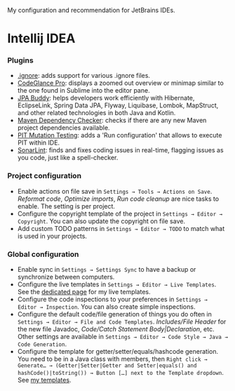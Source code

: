 My configuration and recommendation for JetBrains IDEs.

# Intellij IDEA

### Plugins

- [.ignore](https://plugins.jetbrains.com/plugin/7495--ignore): adds support for various .ignore files.
- [CodeGlance Pro](https://plugins.jetbrains.com/plugin/18824-codeglance-pro): displays a zoomed out overview or
  minimap similar to the one found in Sublime into the editor pane.
- [JPA Buddy](https://plugins.jetbrains.com/plugin/15075-jpa-buddy): helps developers work efficiently with Hibernate,
  EclipseLink, Spring Data JPA, Flyway, Liquibase,
  Lombok, MapStruct, and other related technologies in both Java and Kotlin.
- [Maven Dependency Checker](https://plugins.jetbrains.com/plugin/18525-maven-dependency-checker): checks if there are
  any new Maven project dependencies available.
- [PIT Mutation Testing](https://plugins.jetbrains.com/plugin/7119-pit-mutation-testing): adds a 'Run configuration'
  that allows to execute PIT within IDE.
- [SonarLint](https://plugins.jetbrains.com/plugin/7973-sonarlint): finds and fixes coding issues in real-time, flagging
  issues as you code, just like a spell-checker.

### Project configuration

- Enable actions on file save in `Settings → Tools → Actions on Save`. _Reformat code_, _Optimize imports_, _Run code
  cleanup_ are nice tasks to enable. The setting is per project.
- Configure the copyright template of the project in `Settings → Editor → Copyright`. You can also update the
  copyright on file save.
- Add custom TODO patterns in `Settings → Editor → TODO` to match what is used in your projects.

### Global configuration

- Enable sync in `Settings → Settings Sync` to have a backup or synchronize between computers.
- Configure the live templates in `Settings → Editor → Live Templates`. See the [dedicated page](live_templates.md) for
  my live templates.
- Configure the code inspections to your preferences in `Settings → Editor → Inspection`. You can also create simple
  inspections.
- Configure the default code/file generation of things you do often in `Settings → Editor → File and Code Templates`.
  _Includes/File Header_ for the new file Javadoc, _Code/Catch Statement Body|Declaration_, etc. Other settings are
  available in `Settings → Editor → Code Style → Java → Code Generation`.
- Configure the template for getter/setter/equals/hashcode generation. You need to be in a Java class with members,
  then `Right
  click → Generate… → (Getter|Setter|Getter and Setter|equals() and hashCode()|toString()) → Button […] next to the
  Template dropdown`. See [my templates](templates.md).
